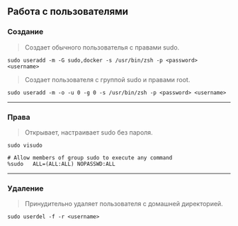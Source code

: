 Работа с пользователями
-----------------------

### Создание

> Создает обычного пользователья с правами sudo.

```shell
sudo useradd -m -G sudo,docker -s /usr/bin/zsh -p <password> <username>
```

> Создает пользователя с группой sudo и правами root.

```shell
sudo useradd -m -o -u 0 -g 0 -s /usr/bin/zsh -p <password> <username>
```

---

### Права

> Открывает, настраивает sudo без пароля.

```shell
sudo visudo
```

```shell
# Allow members of group sudo to execute any command
%sudo   ALL=(ALL:ALL) NOPASSWD:ALL
```

---

### Удаление

> Принудительно удаляет пользователя с домашней директорией.

```shell
sudo userdel -f -r <username>
```
